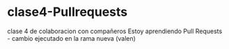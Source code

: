 # clase4-Pullrequests
clase 4 de colaboracion con compañeros
Estoy aprendiendo Pull Requests - cambio ejecutado en la rama nueva (valen)
